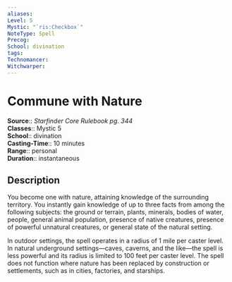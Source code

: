 ```yaml
---
aliases: 
Level: 5
Mystic: "`ris:Checkbox`"
NoteType: Spell
Precog: 
School: divination 
tags: 
Technomancer: 
Witchwarper: 
---
```


# Commune with Nature

**Source**:: _Starfinder Core Rulebook pg. 344_  
**Classes**:: Mystic 5  
**School**:: divination  
**Casting-Time**:: 10 minutes  
**Range**:: personal  
**Duration**:: instantaneous  

## Description

You become one with nature, attaining knowledge of the surrounding territory. You instantly gain knowledge of up to three facts from among the following subjects: the ground or terrain, plants, minerals, bodies of water, people, general animal population, presence of native creatures, presence of powerful unnatural creatures, or general state of the natural setting.

In outdoor settings, the spell operates in a radius of 1 mile per caster level. In natural underground settings—caves, caverns, and the like—the spell is less powerful and its radius is limited to 100 feet per caster level. The spell does not function where nature has been replaced by construction or settlements, such as in cities, factories, and starships.
